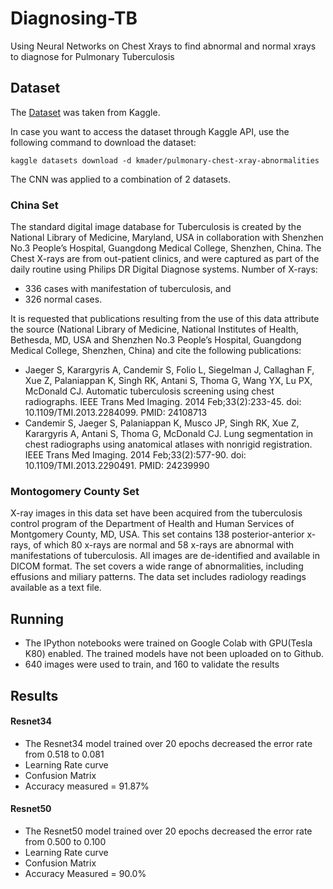 # Diagnosing-TB
Using Neural Networks on Chest Xrays to find abnormal and normal xrays to diagnose for Pulmonary Tuberculosis


## Dataset
The [Dataset](https://www.kaggle.com/kmader/pulmonary-chest-xray-abnormalities) was taken from Kaggle.

In case you want to access the dataset through Kaggle API, use the following command to download the dataset:

```
kaggle datasets download -d kmader/pulmonary-chest-xray-abnormalities
```

The CNN was applied to a combination of 2 datasets.

###  China Set

The standard digital image database for Tuberculosis is created by the National Library of Medicine, Maryland, USA in collaboration with Shenzhen No.3 People’s Hospital, Guangdong Medical College, Shenzhen, China. The Chest X-rays are from out-patient clinics, and were captured as part of the daily routine using Philips DR Digital Diagnose systems. Number of X-rays:

* 336 cases with manifestation of tuberculosis, and
* 326 normal cases.

It is requested that publications resulting from the use of this data attribute the source (National Library of Medicine, National Institutes of Health, Bethesda, MD, USA and Shenzhen No.3 People’s Hospital, Guangdong Medical College, Shenzhen, China) and cite the following publications:

* Jaeger S, Karargyris A, Candemir S, Folio L, Siegelman J, Callaghan F, Xue Z, Palaniappan K, Singh RK, Antani S, Thoma G, Wang YX, Lu PX, McDonald CJ. Automatic tuberculosis screening using chest radiographs. IEEE Trans Med Imaging. 2014 Feb;33(2):233-45. doi: 10.1109/TMI.2013.2284099. PMID: 24108713
* Candemir S, Jaeger S, Palaniappan K, Musco JP, Singh RK, Xue Z, Karargyris A, Antani S, Thoma G, McDonald CJ. Lung segmentation in chest radiographs using anatomical atlases with nonrigid registration. IEEE Trans Med Imaging. 2014 Feb;33(2):577-90. doi: 10.1109/TMI.2013.2290491. PMID: 24239990

### Montogomery County Set

X-ray images in this data set have been acquired from the tuberculosis control program of the Department of Health and Human Services of Montgomery County, MD, USA. This set contains 138 posterior-anterior x-rays, of which 80 x-rays are normal and 58 x-rays are abnormal with manifestations of tuberculosis. All images are de-identified and available in DICOM format. The set covers a wide range of abnormalities, including effusions and miliary patterns. The data set includes radiology readings available as a text file.


## Running

* The IPython notebooks were trained on Google Colab with GPU(Tesla K80) enabled. The trained models have not been uploaded on to Github.
* 640 images were used to train, and 160 to validate the results

## Results

#### Resnet34
* The Resnet34 model trained over 20 epochs decreased the error rate from 0.518 to 0.081
* Learning Rate curve
* Confusion Matrix
* Accuracy measured = 91.87%

#### Resnet50
* The Resnet50 model trained over 20 epochs decreased the error rate from 0.500 to 0.100
* Learning Rate curve
* Confusion Matrix
* Accuracy Measured = 90.0%

